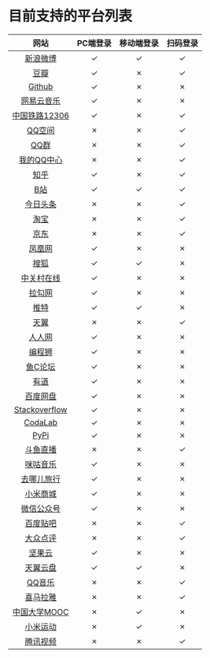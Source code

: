 # 目前支持的平台列表

|  网站                                                 | PC端登录 | 移动端登录 | 扫码登录  |
|  :----:                                               | :----:   | :----:     | :----:    |
|  [新浪微博](https://m.weibo.cn/)                      | ✓        | ✓          | ✓        |
|  [豆瓣](https://www.douban.com/)                      | ✓        | ✗          | ✓        |
|  [Github](https://github.com/)                        | ✓        | ✗          | ✗        |
|  [网易云音乐](https://music.163.com/)                 | ✓        | ✗          | ✗        |
|  [中国铁路12306](https://www.12306.cn/index/)         | ✓        | ✗          | ✓        |
|  [QQ空间](https://qzone.qq.com)                       | ✗        | ✗          | ✓        |
|  [QQ群](https://qun.qq.com/)                          | ✗        | ✗          | ✓        |
|  [我的QQ中心](https://id.qq.com/)                     | ✗        | ✗          | ✓        |
|  [知乎](https://www.zhihu.com/)                       | ✓        | ✗          | ✓        |
|  [B站](https://www.bilibili.com/)                     | ✓        | ✓          | ✓        |
|  [今日头条](https://www.toutiao.com/)                 | ✗        | ✗          | ✓        |
|  [淘宝](https://taobao.com/)                          | ✗        | ✗          | ✓        |
|  [京东](https://www.jd.com/)                          | ✗        | ✗          | ✓        |
|  [凤凰网](https://www.ifeng.com/)                     | ✓        | ✗          | ✗        |
|  [搜狐](https://www.sohu.com/)                        | ✓        | ✓          | ✗        |
|  [中关村在线](https://www.zol.com.cn/)                | ✓        | ✗          | ✗        |
|  [拉勾网](https://www.lagou.com/)                     | ✓        | ✗          | ✗        |
|  [推特](https://twitter.com/?lang=en)                 | ✓        | ✓          | ✗        |
|  [天翼](https://e.189.cn/index.do)                    | ✗        | ✗          | ✓        |
|  [人人网](http://www.renren.com/)                     | ✓        | ✗          | ✗        |
|  [编程狮](https://www.w3cschool.cn/)                  | ✓        | ✗          | ✗        |
|  [鱼C论坛](https://fishc.com.cn/)                     | ✓        | ✗          | ✗        |
|  [有道](https://youdao.com/)                          | ✓        | ✗          | ✗        |
|  [百度网盘](https://pan.baidu.com/)                   | ✓        | ✗          | ✗        |
|  [Stackoverflow](https://stackoverflow.com/)          | ✓        | ✗          | ✗        |
|  [CodaLab](https://competitions.codalab.org/)         | ✓        | ✗          | ✗        |
|  [PyPi](https://pypi.org/)                            | ✓        | ✗          | ✗        |
|  [斗鱼直播](https://www.douyu.com/)                   | ✗        | ✗          | ✓        |
|  [咪咕音乐](https://music.migu.cn/v3)                 | ✓        | ✗          | ✗        |
|  [去哪儿旅行](https://www.qunar.com/)                 | ✓        | ✗          | ✗        |
|  [小米商城](https://www.mi.com/)                      | ✓        | ✗          | ✗        |
|  [微信公众号](https://mp.weixin.qq.com/)              | ✓        | ✗          | ✗        |
|  [百度贴吧](https://tieba.baidu.com/index.html)       | ✗        | ✗          | ✓        |
|  [大众点评](https://www.dianping.com/)                | ✗        | ✗          | ✓        |
|  [坚果云](https://www.jianguoyun.com/)                | ✓        | ✗          | ✗        |
|  [天翼云盘](https://cloud.189.cn/)                    | ✓        | ✓          | ✗        |
|  [QQ音乐](https://y.qq.com/)                          | ✗        | ✗          | ✓        |
|  [喜马拉雅](https://www.ximalaya.com/)                | ✗        | ✗          | ✓        |
|  [中国大学MOOC](https://www.icourse163.org/)          | ✗        | ✓          | ✗        |
|  [小米运动](https://www.huami.com/)                   | ✗        | ✓          | ✗        |
|  [腾讯视频](https://v.qq.com/)                        | ✗        | ✗          | ✓        |